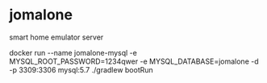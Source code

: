 
# jomalone
smart home emulator server

docker run --name jomalone-mysql -e MYSQL_ROOT_PASSWORD=1234qwer -e MYSQL_DATABASE=jomalone -d -p 3309:3306 mysql:5.7
./gradlew bootRun
